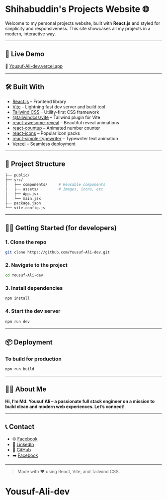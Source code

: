 # Shihabuddin's Projects Website 🌐

Welcome to my personal projects website, built with **React.js** and styled for simplicity and responsiveness. This site showcases all my projects in a modern, interactive way.

---

## 🚀 Live Demo

🔗 [Yousuf-Ali-dev.vercel.app](https://Yousuf-Ali-dev.vercel.app)

---

## 🛠️ Built With

- [React.js](https://reactjs.org/) – Frontend library
- [Vite](https://vitejs.dev/) – Lightning fast dev server and build tool
- [Tailwind CSS](https://tailwindcss.com/) – Utility-first CSS framework
- [@tailwindcss/vite](https://www.npmjs.com/package/@tailwindcss/vite) – Tailwind plugin for Vite
- [react-awesome-reveal](https://www.npmjs.com/package/react-awesome-reveal) – Beautiful reveal animations
- [react-countup](https://www.npmjs.com/package/react-countup) – Animated number counter
- [react-icons](https://react-icons.github.io/react-icons/) – Popular icon packs
- [react-simple-typewriter](https://www.npmjs.com/package/react-simple-typewriter) – Typewriter text animation
- [Vercel](https://vercel.com/) – Seamless deployment

---

## 📁 Project Structure

```bash
├── public/
├── src/
│   ├── components/     # Reusable components
│   ├── assets/         # Images, icons, etc.
│   ├── App.jsx
│   └── main.jsx
├── package.json
└── vite.config.js
```

---

## 🧑‍💻 Getting Started (for developers)

### 1. Clone the repo

```bash
git clone https://github.com/Yousuf-Ali-dev.git
```

### 2. Navigate to the project

```bash
cd Yousuf-Ali-dev
```

### 3. Install dependencies

```bash
npm install
```

### 4. Start the dev server

```bash
npm run dev
```

---

## 📦 Deployment

### To build for production

```bash
npm run build
```

---

## 🙋‍♂️ About Me

**Hi, I’m Md. Yousuf Ali – a passionate full stack engineer on a mission to build clean and modern web experiences. Let’s connect!**

---

## 📞 Contact

- 🌐 [Facebook](https://www.facebook.com/yousufali156)
- 💼 [LinkedIn](https://www.linkedin.com/in/yousufali156)
- 🐙 [GitHub](https://github.com/yousufali156)
- ➡️ [Facebook](https://www.facebook.com/yousufali156)

---

> Made with ❤️ using React, Vite, and Tailwind CSS.
# Yousuf-Ali-dev
